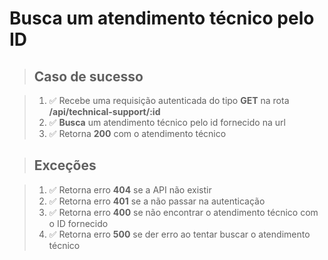 # Busca um atendimento técnico pelo ID

> ## Caso de sucesso

> 1. ✅ Recebe uma requisição autenticada do tipo **GET** na rota **/api/technical-support/:id**
> 2. ✅ **Busca** um atendimento técnico pelo id fornecido na url
> 3. ✅ Retorna **200** com o atendimento técnico

> ## Exceções

> 1. ✅ Retorna erro **404** se a API não existir
> 2. ✅ Retorna erro **401** se a não passar na autenticação
> 3. ✅ Retorna erro **400** se não encontrar o atendimento técnico com o ID fornecido
> 4. ✅ Retorna erro **500** se der erro ao tentar buscar o atendimento técnico

